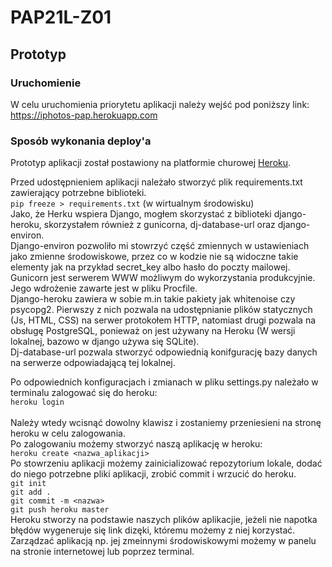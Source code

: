 # PAP21L-Z01

## Prototyp

### Uruchomienie

W celu uruchomienia priorytetu aplikacji należy wejść pod poniższy link:<br>
https://iphotos-pap.herokuapp.com<br>

### Sposób wykonania deploy'a

Prototyp aplikacji został postawiony na platformie churowej [Heroku](https://www.heroku.com). <br>

Przed udostępnieniem aplikacji należało stworzyć plik requirements.txt zawierający potrzebne biblioteki. <br>
    `pip freeze > requirements.txt` (w wirtualnym środowisku) <br>
Jako, że Herku wspiera Django, mogłem skorzystać z biblioteki django-heroku, skorzystałem również z gunicorna, dj-database-url oraz django-environ.<br>
Django-environ pozwoliło mi stowrzyć część zmiennych w ustawieniach jako zmienne środowiskowe, przez co w kodzie nie są widoczne takie elementy jak na przykład secret_key albo hasło do poczty mailowej.<br>
Gunicorn jest serwerem WWW możliwym do wykorzystania produkcyjnie. Jego wdrożenie zawarte jest w pliku Procfile.<br>
Django-heroku zawiera w sobie m.in takie pakiety jak whitenoise czy psycopg2. Pierwszy z nich pozwala na udostępnianie plików statycznych (Js, HTML, CSS) na serwer protokołem HTTP, natomiast drugi pozwala na obsługę PostgreSQL, ponieważ on jest używany na Heroku (W wersji lokalnej, bazowo w django używa się SQLite). <br>
Dj-database-url pozwala stworzyć odpowiednią konifgurację bazy danych na serwerze odpowiadającą tej lokalnej. <br>

Po odpowiednich konfiguracjach i zmianach w pliku settings.py należało w terminalu zalogować się do heroku: <br>
`heroku login`<br>   
Należy wtedy wcisnąć dowolny klawisz i zostaniemy przeniesieni na stronę heroku w celu zalogowania. <br>
Po zalogowaniu możemy stworzyć naszą aplikację w heroku:<br>
`heroku create <nazwa_aplikacji>`<br>
Po stowrzeniu aplikacji możemy zainicializować repozytorium lokale, dodać do niego potrzebne pliki aplikacji, zrobić commit i wrzucić do heroku.<br>
`git init`<br>
`git add .`<br>
`git commit -m <nazwa>`<br>
`git push heroku master`<br>
Heroku stworzy na podstawie naszych plików aplikacjie, jeżeli nie napotka błędów wygeneruje się link dizęki, któremu możemy z niej korzystać. Zarządzać aplikacją np. jej zmeinnymi środowiskowymi możemy w panelu na stronie internetowej lub poprzez terminal.




